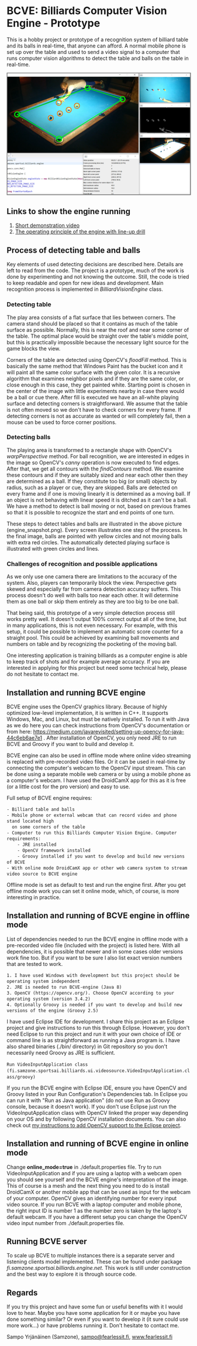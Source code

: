 # BCVE: Billiards Computer Vision Engine - Prototype

This is a hobby project or prototype of a recognition system of billiard table and its balls in real-time, that anyone
can afford. A normal mobile phone is set up over the table and used to send a video signal to a computer that
runs computer vision algorithms to detect the table and balls on the table in real-time. 

![BCVE Engine](engine_snapshot.png)


## Links to show the engine running

1) [Short demonstration video](https://github.com/fearlessit/BilliardsComputerVisionEngine/raw/refs/heads/main/demo/demo_video.mp4)
2) [The operating principle of the engine with line-up drill](https://github.com/fearlessit/BilliardsComputerVisionEngine/blob/main/demo/short_tech.mp4)


## Process of detecting table and balls

Key elements of used detecting decisions are described here. Details are left to read from the code. The project
is a prototype, much of the work is done by experimenting and not knowing the outcome. Still, the code is tried to keep 
readable and open for new ideas and development. Main recognition process is implemented in *BilliardVisionEngine*
class.


### Detecting table

The play area consists of a flat surface that lies between corners. The camera stand should be placed so that it contains as
much of the table surface as possible. Normally, this is near the roof and near some corner of the table. The optimal place would be 
straight over the table's middle point, but this is practically impossible because the necessary light source for the game 
blocks the view.

Corners of the table are detected using OpenCV's *floodFill* method. This is basically the same method that Windows Paint
has the bucket icon and it will paint all the same color surface with the given color. It is a recursive algorithm that
examines neighbor pixels and if they are the same color, or close enough in this case, they get painted white. Starting 
point is chosen in the center of the image with little experiments nearby in case there would be a ball or cue there. After
fill is executed we have an all-white playing surface and detecting corners is straightforward. We assume that the table 
is not often moved so we don't have to check corners for every frame. If detecting corners is not as accurate as 
wanted or will completely fail, then a mouse can be used to force corner positions. 



### Detecting balls

The playing area is transformed to a rectangle shape with OpenCV's *warpPerspective* method. For ball recognition, we are
interested in edges in the image so OpenCV's *canny* operation is now executed to find edges. After that, we get all
contours with the *findContours* method. We examine these contours and if they are suitably sized and near each other
then they are determined as a ball. If they constitute too big (or small) objects by radius, such as a player or cue, 
they are skipped. Balls are detected on every frame and if one is moving linearly it is determined as a moving ball.
If an object is not behaving with linear speed it is ditched as it can't be a ball. We have a method to detect is ball
moving or not, based on previous frames so that it is possible to recognize the start and end points of one turn.

These steps to detect tables and balls are illustrated in the above picture (engine_snapshot.png). Every screen illustrates
one step of the process. In the final image, balls are pointed with yellow circles and not moving balls with extra
red circles. The automatically detected playing surface is illustrated with green circles and lines.


### Challenges of recognition and possible applications

As we only use one camera there are limitations to the accuracy of the system. Also, players can temporarily block the view.
Perspective gets skewed and especially far from camera detection accuracy suffers. This process doesn't
do well with balls too near each other. It will determine them as one ball or skip them entirely as they are too
big to be one ball.

That being said, this prototype of a very simple detection process still works pretty well. It doesn't output 100% correct
output all of the time, but in many applications, this is not even necessary. For example, with this setup, it could be
possible to implement an automatic score counter for a straight pool. This could be achieved by examining ball movements
and numbers on table and by recognizing the pocketing of the moving ball.

One interesting application is training billiards as a computer engine is able to keep track of shots and for example
average accuracy. If you are interested in applying for this project but need some technical help, please do not hesitate to
contact me.


## Installation and running BCVE engine

BCVE engine uses the OpenCV graphics library. Because of highly optimized low-level implementation, it is written in C++.
It supports Windows, Mac, and Linux, but must be natively installed. To run it with Java as we do here you can check
instructions from OpenCV's documentation or from here:
https://medium.com/javarevisited/setting-up-opencv-for-java-44c6eb6ae7e1 . After installation of OpenCV, you only
need JRE to run BCVE and Groovy if you want to build and develop it.

BCVE engine can also be used in offline mode where online video streaming is replaced with pre-recorded video files.
Or it can be used in real-time by connecting the computer's webcam to the OpenCV input stream. This can be done using a separate
mobile web camera or by using a mobile phone as a computer's webcam. I have used the DroidCamX app for this as it is free
(or a little cost for the pro version) and easy to use.

Full setup of BCVE engine requires:
	
	- Billiard table and balls
	- Mobile phone or external webcam that can record video and phone stand located high
	  on some corners of the table
	- Computer to run this Billiards Computer Vision Engine. Computer requirements:
		- JRE installed
		- OpenCV framework installed 
		- Groovy installed if you want to develop and build new versions of BCVE
	- With online mode DroidCamX app or other web camera system to stream video source to BCVE engine
	
Offline mode is set as default to test and run the engine first. After you get offline mode work you can set it online
mode, which, of course, is more interesting in practice. 


## Installation and running of BCVE engine in offline mode

List of dependencies needed to run the BCVE engine in offline mode with a pre-recorded video file (included with the project)
is listed here. With all dependencies, it is possible that newer and in some cases older versions work fine too. But if you
want to be sure I also list exact version numbers that are tested to work.

	1. I have used Windows with development but this project should be operating system independent
	2. JRE is needed to run BCVE-engine (Java 8)
	3. OpenCV (https://opencv.org/). Choose OpenCV according to your operating system (version 3.4.2)
	4. Optionally Groovy is needed if you want to develop and build new versions of the engine (Groovy 2.5)

I have used Eclipse IDE for development. I share this project as an Eclipse project and give instructions to run
this through Eclipse. However, you don't need Eclipse to run this project and run it with your own choice of
IDE or command line is as straightforward as running a Java program is. I have also shared binaries (./bin/ directory)
in Git repository so you don't necessarily need Groovy as JRE is sufficient. 


`Run VideoInputApplication class (fi.samzone.sportsai.billiards.ui.videosource.VideoInputApplication.class/groovy)`


If you run the BCVE engine with Eclipse IDE, ensure you have OpenCV and Groovy listed in your Run Configuration's Dependencies
tab. In Eclipse you can run it with "Run as Java application" (do not use Run as Groovy console, because it doesn't work). If
you don't use Eclipse just run the VideoInputApplication class with OpenCV linked the proper way depending on your OS and  by following
OpenCV installation documents. You can also check out
[my instructions to add OpenCV support to the Eclipse project](LinkOpenCvToJavaProject.md).


## Installation and running of BCVE engine in online mode

Change **online_mode=true** in ./default.properties file. Try to run VideoInputApplication and if you are using a laptop with a webcam
open you should see yourself and the BCVE engine's interpretation of the image. This of course is a mesh and the next thing you need to do
is install DroidCamX or another mobile app that can be used as input for the webcam of your computer. OpenCV gives an identifying number
for every input video source. If you run BCVE with a laptop computer and mobile phone, the right input ID is number 1 as the number zero is
taken by the laptop's default webcam. If you have a different setup you can change the OpenCV video input number from ./default.properties file.


## Running BCVE server

To scale up BCVE to multiple instances there is a separate server and listening clients model implemented. These can be found under
package *fi.samzone.sportsai.billiards.engine.net*. This work is still under construction and the best way to explore it is through
source code.


## Regards

If you try this project and have some fun or useful benefits with it I would love to hear. Maybe you have some application for it
or maybe you have done something similar? Or even if you want to develop it (it sure could use more work...) or have problems running it.
Don't hesitate to contact me.


Sampo Yrjänäinen (Samzone),
sampo@fearlessit.fi,
www.fearlessit.fi
